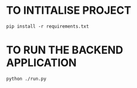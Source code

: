 # TO INTITALISE PROJECT
`pip install -r requirements.txt`

# TO RUN THE BACKEND APPLICATION
`python ./run.py`

#